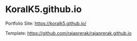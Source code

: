 # KoralK5.github.io
Portfolio Site: https://koralk5.github.io/

Template: https://github.com/rajaprerak/rajaprerak.github.io
